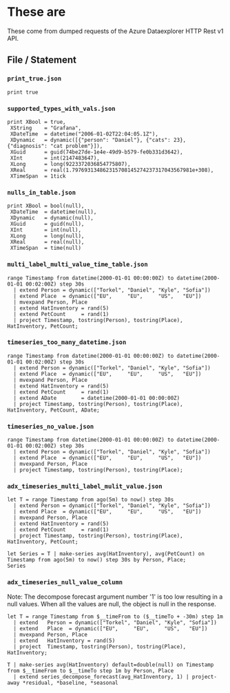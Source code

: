 # These are

These come from dumped requests of the Azure Dataexplorer HTTP Rest v1 API.

## File / Statement

### `print_true.json`

```kusto
print true
```

### `supported_types_with_vals.json`

```kusto
print XBool = true,
 XString    = "Grafana",
 XDateTime  = datetime("2006-01-02T22:04:05.1Z"),
 XDynamic   = dynamic([{"person": "Daniel"}, {"cats": 23}, {"diagnosis": "cat problem"}]),
 XGuid      = guid(74be27de-1e4e-49d9-b579-fe0b331d3642),
 XInt       = int(2147483647),
 XLong      = long(9223372036854775807),
 XReal      = real(1.797693134862315708145274237317043567981e+308),
 XTimeSpan  = 1tick
 ```

### `nulls_in_table.json`

```kusto
print XBool = bool(null),
 XDateTime  = datetime(null),
 XDynamic   = dynamic(null),
 XGuid      = guid(null),
 XInt       = int(null),
 XLong      = long(null),
 XReal      = real(null),
 XTimeSpan  = time(null)
```

### `multi_label_multi_value_time_table.json`

```kusto
range Timestamp from datetime(2000-01-01 00:00:00Z) to datetime(2000-01-01 00:02:00Z) step 30s
  | extend Person = dynamic(["Torkel", "Daniel", "Kyle", "Sofia"])
  | extend Place  = dynamic(["EU",     "EU",     "US",   "EU"])
  | mvexpand Person, Place
  | extend HatInventory = rand(5)
  | extend PetCount     = rand(1)
  | project Timestamp, tostring(Person), tostring(Place), HatInventory, PetCount;
```

### `timeseries_too_many_datetime.json`

```kusto
range Timestamp from datetime(2000-01-01 00:00:00Z) to datetime(2000-01-01 00:02:00Z) step 30s
  | extend Person = dynamic(["Torkel", "Daniel", "Kyle", "Sofia"])
  | extend Place  = dynamic(["EU",     "EU",     "US",   "EU"])
  | mvexpand Person, Place
  | extend HatInventory = rand(5)
  | extend PetCount     = rand(1)
  | extend ADate        = datetime(2000-01-01 00:00:00Z)
  | project Timestamp, tostring(Person), tostring(Place), HatInventory, PetCount, ADate;
```

### `timeseries_no_value.json`

```kusto
range Timestamp from datetime(2000-01-01 00:00:00Z) to datetime(2000-01-01 00:02:00Z) step 30s
  | extend Person = dynamic(["Torkel", "Daniel", "Kyle", "Sofia"])
  | extend Place  = dynamic(["EU",     "EU",     "US",   "EU"])
  | mvexpand Person, Place
  | project Timestamp, tostring(Person), tostring(Place);
```

### `adx_timeseries_multi_label_mulit_value.json`

```kusto
let T = range Timestamp from ago(5m) to now() step 30s
  | extend Person = dynamic(["Torkel", "Daniel", "Kyle", "Sofia"])
  | extend Place  = dynamic(["EU",     "EU",     "US",   "EU"])
  | mvexpand Person, Place
  | extend HatInventory = rand(5)
  | extend PetCount     = rand(1)
  | project Timestamp, tostring(Person), tostring(Place), HatInventory, PetCount;

let Series = T | make-series avg(HatInventory), avg(PetCount) on Timestamp from ago(5m) to now() step 30s by Person, Place;
Series
```

### `adx_timeseries_null_value_column`

Note: The decompose forecast argument number '1' is too low resulting in a null values. When all the values are null,
the object is null in the response.

```kusto
let T = range Timestamp from $__timeFrom to ($__timeTo + -30m) step 1m
  | extend   Person = dynamic(["Torkel", "Daniel", "Kyle", "Sofia"])
  | extend   Place  = dynamic(["EU",     "EU",     "US",   "EU"])
  | mvexpand Person, Place
  | extend   HatInventory = rand(5)
  | project  Timestamp, tostring(Person), tostring(Place), HatInventory;

T | make-series avg(HatInventory) default=double(null) on Timestamp from $__timeFrom to $__timeTo step 1m by Person, Place
  | extend series_decompose_forecast(avg_HatInventory, 1) | project-away *residual, *baseline, *seasonal
```
